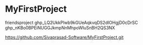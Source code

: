 # MyFirstProject
friendsproject
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
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


https://github.com/Sivaprasad-Software/MyFirstProject.git
